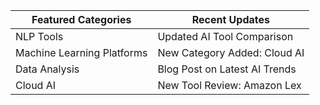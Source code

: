 | Featured Categories        | Recent Updates                |
| -------------------------- | ----------------------------- |
| NLP Tools                  | Updated AI Tool Comparison    |
| Machine Learning Platforms | New Category Added: Cloud AI  |
| Data Analysis              | Blog Post on Latest AI Trends |
| Cloud AI                   | New Tool Review: Amazon Lex   |
